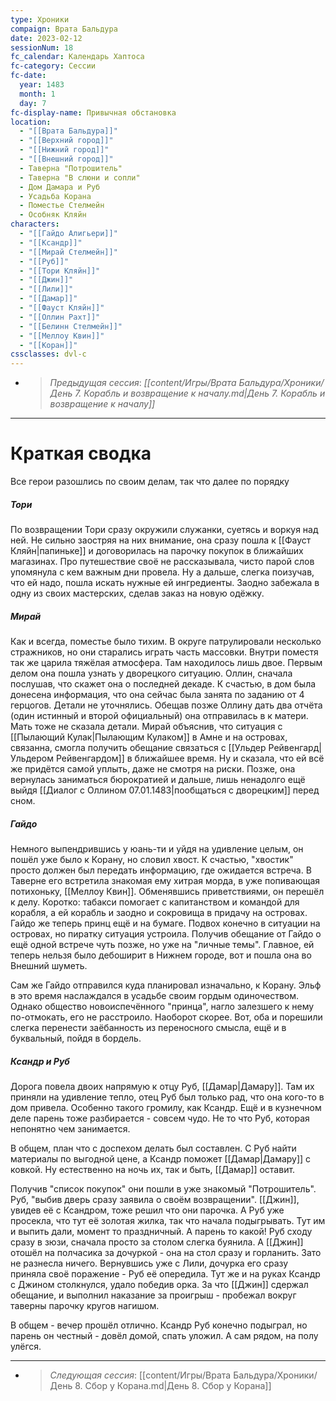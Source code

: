 ```yaml
---
type: Хроники
compaign: Врата Бальдура
date: 2023-02-12
sessionNum: 18
fc_calendar: Календарь Хаптоса
fc-category: Сессии
fc-date:
  year: 1483
  month: 1
  day: 7
fc-display-name: Привычная обстановка
location:
  - "[[Врата Бальдура]]"
  - "[[Верхний город]]"
  - "[[Нижний город]]"
  - "[[Внешний город]]"
  - Таверна "Потрошитель"
  - Таверна "В слюни и сопли"
  - Дом Дамара и Руб
  - Усадьба Корана
  - Поместье Стелмейн
  - Особняк Кляйн
characters:
  - "[[Гайдо Алигьери]]"
  - "[[Ксандр]]"
  - "[[Мирай Стелмейн]]"
  - "[[Руб]]"
  - "[[Тори Кляйн]]"
  - "[[Джин]]"
  - "[[Лили]]"
  - "[[Дамар]]"
  - "[[Фауст Кляйн]]"
  - "[[Оллин Рахт]]"
  - "[[Белинн Стелмейн]]"
  - "[[Меллоу Квин]]"
  - "[[Коран]]"
cssclasses: dvl-c
---
```

<!-- QueryToSerialize: LIST without ID "> *Предыдущая сессия*: *" + file.link + "*" From "content/Игры/Врата Бальдура/Хроники" WHERE sessionNum < this.sessionNum SORT sessionNum desc Limit 1 -->
<!-- SerializedQuery: LIST without ID "> *Предыдущая сессия*: *" + file.link + "*" From "content/Игры/Врата Бальдура/Хроники" WHERE sessionNum < this.sessionNum SORT sessionNum desc Limit 1 -->
- > *Предыдущая сессия*: *[[content/Игры/Врата Бальдура/Хроники/День 7. Корабль и возвращение к началу.md|День 7. Корабль и возвращение к началу]]*
<!-- SerializedQuery END -->
---


# Краткая сводка
Все герои разошлись по своим делам, так что далее по порядку

##### Тори
По возвращении Тори сразу окружили служанки, суетясь и воркуя над ней. Не сильно заостряя на них внимание, она сразу пошла к [[Фауст Кляйн|папиньке]] и договорилась на парочку покупок в ближайших магазинах. Про путешествие своё не рассказывала, чисто парой слов упомянула с кем важным дни провела. Ну а дальше, слегка поизучав, что ей надо, пошла искать нужные ей ингредиенты. Заодно забежала в одну из своих мастерских, сделав заказ на новую одёжку. 

##### Мирай
Как и всегда, поместье было тихим. В округе патрулировали несколько стражников, но они старались играть часть массовки. Внутри поместя так же царила тяжёлая атмосфера. Там находилось лишь двое. Первым делом она пошла узнать у дворецкого ситуацию. Оллин, сначала послушав, что скажет она о последней декаде. К счастью, в дом была донесена информация, что она сейчас была занята по заданию от 4 герцогов. Детали не уточнялись. Обещав позже Оллину дать два отчёта (один истинный и второй официальный) она отправилась в к матери. Мать тоже не сказала детали. Мирай объяснив, что ситуация с [[Пылающий Кулак|Пылающим Кулаком]] в Амне и на островах, связанна, смогла получить обещание связаться с [[Ульдер Рейвенгард|Ульдером Рейвенгардом]] в ближайшее время. Ну и сказала, что ей всё же придётся самой уплыть, даже не смотря на риски. Позже, она вернулась заниматься бюрократией и дальше, лишь ненадолго ещё выйдя [[Диалог  с Оллином 07.01.1483|пообщаться с дворецким]] перед сном.

##### Гайдо
Немного выпендрившись у юань-ти и уйдя на удивление целым, он пошёл уже было к Корану, но словил хвост. К счастью, "хвостик" просто должен был передать информацию, где ожидается встреча. В Таверне его встретила знакомая ему хитрая морда, в уже попивающая потихоньку, [[Меллоу Квин]]. Обменявшись приветствиями, он перешёл к делу. Коротко: табакси помогает с капитанством и командой для корабля, а ей корабль и заодно и сокровища в придачу на островах. Гайдо же теперь принц ещё и на бумаге. Подвох конечно в ситуации на островах, но пиратку ситуация устроила. Получив обещание от Гайдо о ещё одной встрече чуть позже, но уже на "личные темы". Главное, ей теперь нельзя было дебоширит в Нижнем городе, вот и пошла она во Внешний шуметь.

Сам же Гайдо отправился куда планировал изначально, к Корану. Эльф в это время наслаждался в усадьбе своим гордым одиночеством. Однако общество новоиспечённого "принца", нагло залезшего к нему по-отмокать, его не расстроило. Наоборот скорее. Вот, оба и порешили слегка перенести заёбанность из переносного смысла, ещё и в буквальный, пойдя в бордель.

##### Ксандр и Руб
Дорога повела двоих напрямую к отцу Руб, [[Дамар|Дамару]]. Там их приняли на удивление тепло, отец Руб был только рад, что она кого-то в дом привела. Особенно такого громилу, как Ксандр. Ещё и в кузнечном деле парень тоже разбирается - совсем чудо. Не то что Руб, которая непонятно чем занимается. 

В общем, план что с доспехом делать был составлен. С Руб найти материалы по выгодной цене, а Ксандр поможет [[Дамар|Дамару]] с ковкой. Ну естественно на ночь их, так и быть, [[Дамар]] оставит.

Получив "список покупок" они пошли в уже знакомый "Потрошитель". Руб, "выбив дверь сразу заявила о своём возвращении". [[Джин]], увидев её с Ксандром, тоже решил что они парочка. А Руб уже просекла, что тут её золотая жилка, так что начала подыгрывать. Тут им и выпить дали, момент то праздничный. А парень то какой! Руб сходу сразу в зюзи, сначала просто за столом слегка буянила. А [[Джин]] отошёл на полчасика за дочуркой - она на стол сразу и горланить. Зато не разнесла ничего.
Вернувшись уже с Лили, дочурка его сразу приняла своё поражение - Руб её опередила. Тут же и на руках Ксандр с Джином столкнулся, удало победив орка. За что [[Джин]] сдержал обещание, и выполнил наказание за проигрыш - пробежал вокруг таверны парочку кругов нагишом. 

В общем - вечер прошёл отлично. Ксандр Руб конечно подыграл, но парень он честный - довёл домой, спать уложил. А сам рядом, на полу улёгся.


---
<!-- QueryToSerialize: LIST without ID "> *Следующая сессия*: " + file.link From "content/Игры/Врата Бальдура/Хроники" WHERE sessionNum > this.sessionNum SORT sessionNum asc Limit 1 -->
<!-- SerializedQuery: LIST without ID "> *Следующая сессия*: " + file.link From "content/Игры/Врата Бальдура/Хроники" WHERE sessionNum > this.sessionNum SORT sessionNum asc Limit 1 -->
- > *Следующая сессия*: [[content/Игры/Врата Бальдура/Хроники/День 8. Сбор у Корана.md|День 8. Сбор у Корана]]
<!-- SerializedQuery END -->



